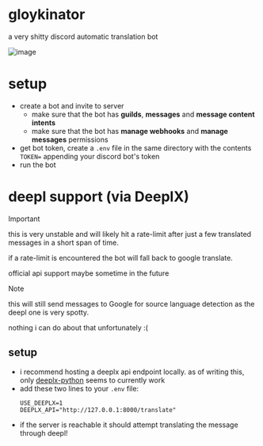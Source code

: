 # gloykinator
a very shitty discord automatic translation bot

![image](https://github.com/user-attachments/assets/384fd7bd-d067-4c35-8fc6-7e4972fde143)

# setup
- create a bot and invite to server
  - make sure that the bot has **guilds**, **messages** and **message content intents**
  - make sure that the bot has **manage webhooks** and **manage messages** permissions
- get bot token, create a `.env` file in the same directory with the contents `TOKEN=` appending your discord bot's token
- run the bot

# deepl support (via DeeplX)
> [!IMPORTANT]
> this is very unstable and will likely hit a rate-limit after just a few translated messages in a short span of time.
> 
> if a rate-limit is encountered the bot will fall back to google translate.
> 
> official api support maybe sometime in the future

> [!NOTE]
> this will still send messages to Google for source language detection as the deepl one is very spotty.
> 
> nothing i can do about that unfortunately :(

## setup
- i recommend hosting a deeplx api endpoint locally. as of writing this, only [deeplx-python](https://github.com/cnbeining/DeepLX-Python) seems to currently work
- add these two lines to your `.env` file:
  ```
  USE_DEEPLX=1
  DEEPLX_API="http://127.0.0.1:8000/translate"
  ```
- if the server is reachable it should attempt translating the message through deepl!
